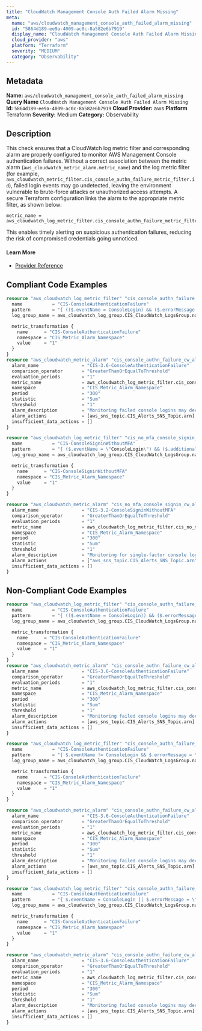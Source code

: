 ```yaml
---
title: "CloudWatch Management Console Auth Failed Alarm Missing"
meta:
  name: "aws/cloudwatch_management_console_auth_failed_alarm_missing"
  id: "5864d189-ee9a-4009-ac0c-8a582e6b7919"
  display_name: "CloudWatch Management Console Auth Failed Alarm Missing"
  cloud_provider: "aws"
  platform: "Terraform"
  severity: "MEDIUM"
  category: "Observability"
---
```

## Metadata
**Name:** `aws/cloudwatch_management_console_auth_failed_alarm_missing`
**Query Name** `CloudWatch Management Console Auth Failed Alarm Missing`
**Id:** `5864d189-ee9a-4009-ac0c-8a582e6b7919`
**Cloud Provider:** aws
**Platform** Terraform
**Severity:** Medium
**Category:** Observability
## Description
This check ensures that a CloudWatch log metric filter and corresponding alarm are properly configured to monitor AWS Management Console authentication failures. Without a correct association between the metric alarm (`aws_cloudwatch_metric_alarm.metric_name`) and the log metric filter (for example, `aws_cloudwatch_metric_filter.cis_console_authn_failure_metric_filter.id`), failed login events may go undetected, leaving the environment vulnerable to brute-force attacks or unauthorized access attempts. A secure Terraform configuration links the alarm to the appropriate metric filter, as shown below:

```
metric_name = aws_cloudwatch_log_metric_filter.cis_console_authn_failure_metric_filter.id
```

This enables timely alerting on suspicious authentication failures, reducing the risk of compromised credentials going unnoticed.

#### Learn More

 - [Provider Reference](https://registry.terraform.io/providers/hashicorp/aws/latest/docs/resources/cloudwatch_log_metric_filter#pattern)


## Compliant Code Examples
```terraform
resource "aws_cloudwatch_log_metric_filter" "cis_console_authn_failure_metric_filter" {
  name           = "CIS-ConsoleAuthenticationFailure"
  pattern        = "{ (($.eventName = ConsoleLogin) && ($.errorMessage = \"Failed authentication\")) }"
  log_group_name = aws_cloudwatch_log_group.CIS_CloudWatch_LogsGroup.name

  metric_transformation {
    name      = "CIS-ConsoleAuthenticationFailure"
    namespace = "CIS_Metric_Alarm_Namespace"
    value     = "1"
  }
}
resource "aws_cloudwatch_metric_alarm" "cis_console_authn_failure_cw_alarm" {
  alarm_name                = "CIS-3.6-ConsoleAuthenticationFailure"
  comparison_operator       = "GreaterThanOrEqualToThreshold"
  evaluation_periods        = "1"
  metric_name               = aws_cloudwatch_log_metric_filter.cis_console_authn_failure_metric_filter.id
  namespace                 = "CIS_Metric_Alarm_Namespace"
  period                    = "300"
  statistic                 = "Sum"
  threshold                 = "1"
  alarm_description         = "Monitoring failed console logins may decrease lead time to detect an attempt to brute force a credential, which may provide an indicator, such as source IP, that can be used in other event correlation."
  alarm_actions             = [aws_sns_topic.CIS_Alerts_SNS_Topic.arn]
  insufficient_data_actions = []
}

resource "aws_cloudwatch_log_metric_filter" "cis_no_mfa_console_signin_metric_filter" {
  name           = "CIS-ConsoleSigninWithoutMFA"
  pattern        = "{ ($.eventName = \"ConsoleLogin\") && ($.additionalEventData.MFAUsed != \"Yes\") }"
  log_group_name = aws_cloudwatch_log_group.CIS_CloudWatch_LogsGroup.name

  metric_transformation {
    name      = "CIS-ConsoleSigninWithoutMFA"
    namespace = "CIS_Metric_Alarm_Namespace"
    value     = "1"
  }
}

resource "aws_cloudwatch_metric_alarm" "cis_no_mfa_console_signin_cw_alarm" {
  alarm_name                = "CIS-3.2-ConsoleSigninWithoutMFA"
  comparison_operator       = "GreaterThanOrEqualToThreshold"
  evaluation_periods        = "1"
  metric_name               = aws_cloudwatch_log_metric_filter.cis_no_mfa_console_signin_metric_filter.id
  namespace                 = "CIS_Metric_Alarm_Namespace"
  period                    = "300"
  statistic                 = "Sum"
  threshold                 = "1"
  alarm_description         = "Monitoring for single-factor console logins will increase visibility into accounts that are not protected by MFA."
  alarm_actions             = ["aws_sns_topic.CIS_Alerts_SNS_Topic.arn"]
  insufficient_data_actions = []
}

```
## Non-Compliant Code Examples
```terraform
resource "aws_cloudwatch_log_metric_filter" "cis_console_authn_failure_metric_filter" {
  name           = "CIS-ConsoleAuthenticationFailure"
  pattern        = "{ (($.eventName = ConsoleLogin)) && ($.errorMessage != \"Failed authentication\") }"
  log_group_name = aws_cloudwatch_log_group.CIS_CloudWatch_LogsGroup.name

  metric_transformation {
    name      = "CIS-ConsoleAuthenticationFailure"
    namespace = "CIS_Metric_Alarm_Namespace"
    value     = "1"
  }
}
resource "aws_cloudwatch_metric_alarm" "cis_console_authn_failure_cw_alarm" {
  alarm_name                = "CIS-3.6-ConsoleAuthenticationFailure"
  comparison_operator       = "GreaterThanOrEqualToThreshold"
  evaluation_periods        = "1"
  metric_name               = aws_cloudwatch_log_metric_filter.cis_console_authn_failure_metric_filter.id
  namespace                 = "CIS_Metric_Alarm_Namespace"
  period                    = "300"
  statistic                 = "Sum"
  threshold                 = "1"
  alarm_description         = "Monitoring failed console logins may decrease lead time to detect an attempt to brute force a credential, which may provide an indicator, such as source IP, that can be used in other event correlation."
  alarm_actions             = [aws_sns_topic.CIS_Alerts_SNS_Topic.arn]
  insufficient_data_actions = []
}

```

```terraform
resource "aws_cloudwatch_log_metric_filter" "cis_console_authn_failure_metric_filter" {
  name           = "CIS-ConsoleAuthenticationFailure"
  pattern        = "{ $.eventName != ConsoleLogin && $.errorMessage = \"Failed authentication\" }"
  log_group_name = aws_cloudwatch_log_group.CIS_CloudWatch_LogsGroup.name

  metric_transformation {
    name      = "CIS-ConsoleAuthenticationFailure"
    namespace = "CIS_Metric_Alarm_Namespace"
    value     = "1"
  }
}

resource "aws_cloudwatch_metric_alarm" "cis_console_authn_failure_cw_alarm" {
  alarm_name                = "CIS-3.6-ConsoleAuthenticationFailure"
  comparison_operator       = "GreaterThanOrEqualToThreshold"
  evaluation_periods        = "1"
  metric_name               = aws_cloudwatch_log_metric_filter.cis_console_authn_failure_metric_filter.id
  namespace                 = "CIS_Metric_Alarm_Namespace"
  period                    = "300"
  statistic                 = "Sum"
  threshold                 = "1"
  alarm_description         = "Monitoring failed console logins may decrease lead time to detect an attempt to brute force a credential, which may provide an indicator, such as source IP, that can be used in other event correlation."
  alarm_actions             = [aws_sns_topic.CIS_Alerts_SNS_Topic.arn]
  insufficient_data_actions = []
}

```

```terraform
resource "aws_cloudwatch_log_metric_filter" "cis_console_authn_failure_metric_filter" {
  name           = "CIS-ConsoleAuthenticationFailure"
  pattern        = "{ $.eventName = ConsoleLogin || $.errorMessage = \"Failed authentication\" }"
  log_group_name = aws_cloudwatch_log_group.CIS_CloudWatch_LogsGroup.name

  metric_transformation {
    name      = "CIS-ConsoleAuthenticationFailure"
    namespace = "CIS_Metric_Alarm_Namespace"
    value     = "1"
  }
}

resource "aws_cloudwatch_metric_alarm" "cis_console_authn_failure_cw_alarm" {
  alarm_name                = "CIS-3.6-ConsoleAuthenticationFailure"
  comparison_operator       = "GreaterThanOrEqualToThreshold"
  evaluation_periods        = "1"
  metric_name               = aws_cloudwatch_log_metric_filter.cis_console_authn_failure_metric_filter.id
  namespace                 = "CIS_Metric_Alarm_Namespace"
  period                    = "300"
  statistic                 = "Sum"
  threshold                 = "1"
  alarm_description         = "Monitoring failed console logins may decrease lead time to detect an attempt to brute force a credential, which may provide an indicator, such as source IP, that can be used in other event correlation."
  alarm_actions             = [aws_sns_topic.CIS_Alerts_SNS_Topic.arn]
  insufficient_data_actions = []
}

```